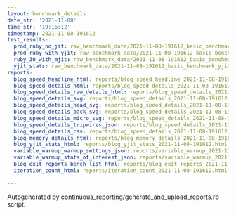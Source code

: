 ```yaml
---
layout: benchmark_details
date_str: '2021-11-08'
time_str: '19:16:12'
timestamp: 2021-11-08-191612
test_results:
  prod_ruby_no_jit: raw_benchmark_data/2021-11-08-191612_basic_benchmark_prod_ruby_no_jit.json
  prod_ruby_with_yjit: raw_benchmark_data/2021-11-08-191612_basic_benchmark_prod_ruby_with_yjit.json
  ruby_30_with_mjit: raw_benchmark_data/2021-11-08-191612_basic_benchmark_ruby_30_with_mjit.json
  yjit_stats: raw_benchmark_data/2021-11-08-191612_basic_benchmark_yjit_stats.json
reports:
  blog_speed_headline_html: reports/blog_speed_headline_2021-11-08-191612.html
  blog_speed_details_html: reports/blog_speed_details_2021-11-08-191612.html
  blog_speed_details_raw_details_html: reports/blog_speed_details_2021-11-08-191612.raw_details.html
  blog_speed_details_svg: reports/blog_speed_details_2021-11-08-191612.svg
  blog_speed_details_head_svg: reports/blog_speed_details_2021-11-08-191612.head.svg
  blog_speed_details_back_svg: reports/blog_speed_details_2021-11-08-191612.back.svg
  blog_speed_details_micro_svg: reports/blog_speed_details_2021-11-08-191612.micro.svg
  blog_speed_details_tripwires_json: reports/blog_speed_details_2021-11-08-191612.tripwires.json
  blog_speed_details_csv: reports/blog_speed_details_2021-11-08-191612.csv
  blog_memory_details_html: reports/blog_memory_details_2021-11-08-191612.html
  blog_yjit_stats_html: reports/blog_yjit_stats_2021-11-08-191612.html
  variable_warmup_warmup_settings_json: reports/variable_warmup_2021-11-08-191612.warmup_settings.json
  variable_warmup_stats_of_interest_json: reports/variable_warmup_2021-11-08-191612.stats_of_interest.json
  blog_exit_reports_bench_list_html: reports/blog_exit_reports_2021-11-08-191612.bench_list.html
  iteration_count_html: reports/iteration_count_2021-11-08-191612.html

---
```

Autogenerated by continuous_reporting/generate_and_upload_reports.rb script.
